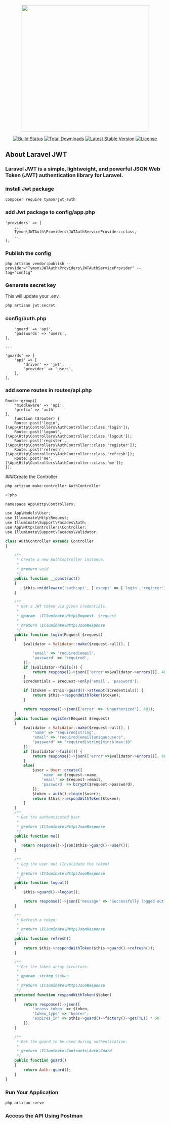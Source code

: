 <p align="center"><a href="https://laravel.com" target="_blank"><img src="https://raw.githubusercontent.com/laravel/art/master/logo-lockup/5%20SVG/2%20CMYK/1%20Full%20Color/laravel-logolockup-cmyk-red.svg" width="400"></a></p>

<p align="center">
<a href="https://travis-ci.org/laravel/framework"><img src="https://travis-ci.org/laravel/framework.svg" alt="Build Status"></a>
<a href="https://packagist.org/packages/laravel/framework"><img src="https://img.shields.io/packagist/dt/laravel/framework" alt="Total Downloads"></a>
<a href="https://packagist.org/packages/laravel/framework"><img src="https://img.shields.io/packagist/v/laravel/framework" alt="Latest Stable Version"></a>
<a href="https://packagist.org/packages/laravel/framework"><img src="https://img.shields.io/packagist/l/laravel/framework" alt="License"></a>
</p>

## About Laravel JWT
### Laravel JWT is a simple, lightweight, and powerful JSON Web Token (JWT) authentication library for Laravel.
### install Jwt package
```js
composer require tymon/jwt-auth
```
### add Jwt package to config/app.php
```
'providers' => [
    ...
    Tymon\JWTAuth\Providers\JWTAuthServiceProvider::class,
    ...
],
```
### Publish the config
```
php artisan vendor:publish --provider="Tymon\JWTAuth\Providers\JWTAuthServiceProvider" --tag="config"
```
### Generate secret key
This will update your .env
```js
php artisan jwt:secret
```
### config/auth.php
```'defaults' => [
    'guard' => 'api',
    'passwords' => 'users',
],

...

'guards' => [
    'api' => [
        'driver' => 'jwt',
        'provider' => 'users',
    ],
],
```
### add some routes in routes/api.php
```
Route::group([
    'middleware' => 'api',
    'prefix' => 'auth'
],
    function ($router) {
    Route::post('login', [\App\Http\Controllers\AuthController::class,'login']);
    Route::post('logout', [\App\Http\Controllers\AuthController::class,'logout']);
    Route::post('register', [\App\Http\Controllers\AuthController::class,'register']);
    Route::post('refresh', [\App\Http\Controllers\AuthController::class,'refresh']);
    Route::post('me', [\App\Http\Controllers\AuthController::class,'me']);
});
```
###Create the Controller
```js
php artisan make:controller AuthController
```
```js
<?php

namespace App\Http\Controllers;

use App\Models\User;
use Illuminate\Http\Request;
use Illuminate\Support\Facades\Auth;
use App\Http\Controllers\Controller;
use Illuminate\Support\Facades\Validator;

class AuthController extends Controller
{

    /**
     * Create a new AuthController instance.
     *
     * @return void
     */
    public function __construct()
    {
        $this->middleware('auth:api', ['except' => ['login','register']]);
    }

    /**
     * Get a JWT token via given credentials.
     *
     * @param  \Illuminate\Http\Request  $request
     *
     * @return \Illuminate\Http\JsonResponse
     */
    public function login(Request $request)
    {
        $validator = Validator::make($request->all(), [

            'email' => 'required|email',
            'password' => 'required',
        ]);
        if ($validator->fails()) {
            return response()->json(['error'=>$validator->errors()], 401);
        }
        $credentials = $request->only('email', 'password');

        if ($token = $this->guard()->attempt($credentials)) {
            return $this->respondWithToken($token);
        }

        return response()->json(['error' => 'Unauthorized'], 401);
    }
    public function register(Request $request)
    {
        $validator = Validator::make($request->all(), [
            "name" => "required|string",
            "email" => "required|email|unique:users",
            "password" => "required|string|min:6|max:10"
        ]);
        if ($validator->fails()) {
            return response()->json(['error'=>$validator->errors()], 401);
        }
        else{
            $user = User::create([
                'name' => $request->name,
                'email' => $request->email,
                'password' => bcrypt($request->password),
            ]);
            $token = auth()->login($user);
            return $this->respondWithToken($token);
        }
    }
    /**
     * Get the authenticated User
     *
     * @return \Illuminate\Http\JsonResponse
     */
    public function me()
    {
       return response()->json($this->guard()->user());
    }

    /**
     * Log the user out (Invalidate the token)
     *
     * @return \Illuminate\Http\JsonResponse
     */
    public function logout()
    {
        $this->guard()->logout();

        return response()->json(['message' => 'Successfully logged out']);
    }

    /**
     * Refresh a token.
     *
     * @return \Illuminate\Http\JsonResponse
     */
    public function refresh()
    {
        return $this->respondWithToken($this->guard()->refresh());
    }

    /**
     * Get the token array structure.
     *
     * @param  string $token
     *
     * @return \Illuminate\Http\JsonResponse
     */
    protected function respondWithToken($token)
    {
        return response()->json([
            'access_token' => $token,
            'token_type' => 'bearer',
            'expires_in' => $this->guard()->factory()->getTTL() * 60
        ]);
    }

    /**
     * Get the guard to be used during authentication.
     *
     * @return \Illuminate\Contracts\Auth\Guard
     */
    public function guard()
    {
        return Auth::guard();
    }
}

```
### Run Your Application
```bash
php artisan serve
```
### Access the API Using Postman

